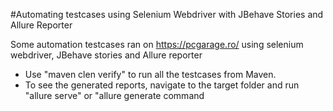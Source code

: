 #Automating testcases using Selenium Webdriver with JBehave Stories and Allure Reporter

Some automation testcases ran on https://pcgarage.ro/ using selenium webdriver, JBehave stories and Allure reporter

- Use "maven clen verify" to run all the testcases from Maven. 
- To see the generated reports, navigate to the target folder and run "allure serve" or "allure generate command
